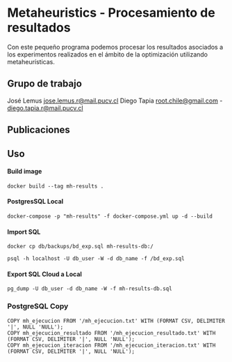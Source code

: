 # Metaheuristics - Procesamiento de resultados

Con este pequeño programa podemos procesar los resultados asociados a los experimentos realizados en el ámbito de la optimización utilizando metaheurísticas.

## Grupo de trabajo

José Lemus  jose.lemus.r@mail.pucv.cl
Diego Tapia root.chile@gmail.com - diego.tapia.r@mail.pucv.cl

## Publicaciones


## Uso

#### Build image

```
docker build --tag mh-results .
```


#### PostgresSQL Local

```
docker-compose -p "mh-results" -f docker-compose.yml up -d --build
```

#### Import SQL

```
docker cp db/backups/bd_exp.sql mh-results-db:/

psql -h localhost -U db_user -W -d db_name -f /bd_exp.sql
```

#### Export SQL Cloud a Local
```
pg_dump -U db_user -d db_name -W -f mh-results-db.sql
```

### PostgreSQL Copy

```
COPY mh_ejecucion FROM '/mh_ejecucion.txt' WITH (FORMAT CSV, DELIMITER '|', NULL 'NULL');
COPY mh_ejecucion_resultado FROM '/mh_ejecucion_resultado.txt' WITH (FORMAT CSV, DELIMITER '|', NULL 'NULL');
COPY mh_ejecucion_iteracion FROM '/mh_ejecucion_iteracion.txt' WITH (FORMAT CSV, DELIMITER '|', NULL 'NULL');

```